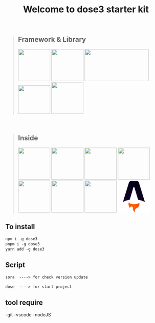 <h1 align="center">Welcome to dose3 starter kit</h1>

<br/>

><h2>Framework & Library</h2>
><div>
><img src="https://actix.rs/img/logo.png" width="100" height="100" />
><img src="https://cdn.worldvectorlogo.com/logos/tauri-1.svg"  width="100" height="100" />
><img src="https://miro.medium.com/v2/resize:fit:486/0*lNoeGL7_495Dhe6Z.png" width="200" height="100" />
><img src="https://upload.wikimedia.org/wikipedia/commons/thumb/a/a7/React-icon.svg/2300px-React-icon.svg.png"  width="100" height="90"/>
><img src="https://www.solidjs.com/img/logo/without-wordmark/logo.png" width="100" height="100" />
></div>
<br/>

 ><h2>Inside</h2>
><div>
><img src="https://pbs.twimg.com/card_img/1669046276631977994/FtIF1MOC?format=png&name=small" width="100" height="100" />
><img src="https://img.stackshare.io/service/11559/zustand.png"  width="100" height="100" />
><img src="https://www.svgrepo.com/show/354210/prisma.svg" width="100" height="100" />
><img src="https://www.svgrepo.com/show/354419/swc.svg"  width="100" height="100"/>
><img src="https://upload.wikimedia.org/wikipedia/commons/thumb/f/f1/Vitejs-logo.svg/800px-Vitejs-logo.svg.png" width="100" height="100" />
><img src="https://vitest.dev/logo-shadow.svg"  width="100" height="100"/>
><img src="https://vite-pwa-org.netlify.app/icon_dark.svg"  width="100" height="100"/>
><img src="https://raw.githubusercontent.com/github/explore/5cc0a03a302ec862c4aeac2a22a513ae31c35432/topics/astro/astro.png"  width="100" height="100"/>
></div>
## To install

```
npm i -g dose3
pnpm i -g dose3
yarn add -g dose3
```

## Script
```
sora  ----> for check version update
```
```
dose  ----> for start project
```

## tool require
-git
-vscode
-nodeJS
